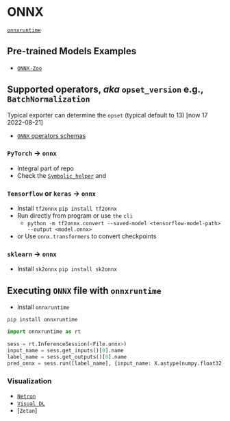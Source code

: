 # ONNX

[`onnxruntime`](http://onnxruntime.ai/docs)

## Pre-trained Models Examples

- [`ONNX-Zoo`](https://github.com/onnx/models)

## Supported operators, _aka_ `opset_version` e.g., `BatchNormalization`

Typical exporter can determine the `opset` (typical default to 13) [now 17 2022-08-21]

- [`ONNX` operators schemas](https://github.com/onnx/onnx/blob/main/docs/Operators.md)

### `PyTorch` -> `onnx`

- Integral part of repo
- Check the [`Symbolic_helper`](https:://pytorch.org/onnx/symbolic_helper.py) and

### `Tensorflow` or `keras` -> `onnx`

- Install `tf2onnx` `pip install tf2onnx`
- Run directly from program or use `the` `cli`
  - `python -m tf2onnx.convert --saved-model <tensorflow-model-path> --output <model.onnx>`
- or Use `onnx.transformers` to convert checkpoints

### `sklearn` -> `onnx`

- Install `sk2onnx` `pip install sk2onnx`

## Executing `ONNX` file with  `onnxruntime`

- Install `onnxruntime`

`pip install onnxruntime`

```python
import onnxruntime as rt

sess = rt.InferenceSession(<File.onnx>)
input_name = sess.get_inputs()[0].name
label_name = sess.get_outputs()[0].name
pred_onnx = sess.run([label_name], {input_name: X.astype(numpy.float32)})[0]
```

### Visualization

- [`Netron`](https://github.com/lutzroeder/Netron)
- [`Visual DL`](https://github.com/PaddlePaddle/VisualDL)
- [`Zetan`]
